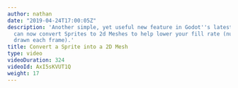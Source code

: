 ```yaml
---
author: nathan
date: "2019-04-24T17:00:05Z"
description: 'Another simple, yet useful new feature in Godot''s latest release: you
  can now convert Sprites to 2d Meshes to help lower your fill rate (number of pixels
  drawn each frame).'
title: Convert a Sprite into a 2D Mesh
type: video
videoDuration: 324
videoId: AxI5sKVUT1Q
weight: 17
---
```


